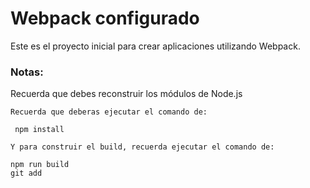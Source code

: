 # Webpack configurado

Este es el proyecto inicial para crear aplicaciones utilizando Webpack.

### Notas:
Recuerda que debes reconstruir los módulos de Node.js
```
Recuerda que deberas ejecutar el comando de:

 npm install
```

```
Y para construir el build, recuerda ejecutar el comando de:

npm run build
git add 